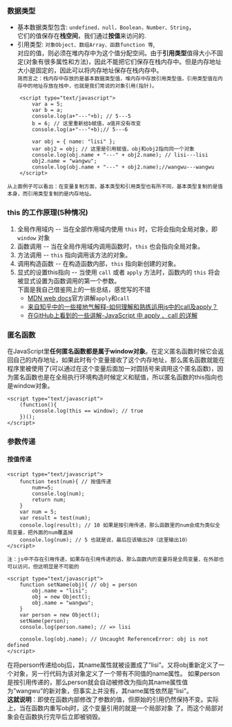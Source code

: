 ### 数据类型
- 基本数据类型包含: `undefined，null，Boolean，Number、String`，</br>
它们的值保存在<b>栈空间</b>，我们通过<b>按值</b>来访问的.
- 引用类型: `对象Object、数组Array、函数function 等`,</br>
对应的值，则必须在堆内存中为这个值分配空间。由于<b>引用类型</b>值得大小不固定(对象有很多属性和方法)，因此不能把它们保存在栈内存中。但是内存地址大小是固定的，因此可以将内存地址保存在栈内存中。</br>
`简而言之：栈内存中存放的是基本数据类型值，堆内存中存放引用类型值，引用类型值在内存中的地址存放在栈中，也就是我们常说的对象引用(指针)。`

```
    <script type="text/javascript">
        var a = 5;
        var b = a;
        console.log(a+"---"+b); // 5---5
        b = 6; // 这里重新给b赋值，a值并没有改变
        console.log(a+"---"+b);// 5---6

        var obj = { name: "lisi" };
        var obj2 = obj; // 这里是引用赋值，obj和obj2指向同一个对象
        console.log(obj.name + "---" + obj2.name); // lisi---lisi
        obj2.name = "wangwu";
        console.log(obj.name + "---" + obj2.name);//wangwu---wangwu
    </script>
```
`从上面例子可以看出：在变量复制方面，基本类型和引用类型也有所不同，基本类型复制的是值本身，而引用类型复制的是内存地址。`

### this 的工作原理(5种情况)
1. 全局作用域内 -- 当在全部作用域内使用 `this` 时，它将会指向全局对象，即 `window` 对象
2. 函数调用 -- 当在全局作用域内调用函数时，`this` 也会指向全局对象。
3. 方法调用 -- `this` 指向调用该方法的对象。
4. 调用构造函数 -- 在构造函数内部，`this` 指向新创建的对象。
5. 显式的设置this指向 -- 当使用 `call` 或者 `apply` 方法时，函数内的 `this` 将会被显式设置为函数调用的第一个参数。</br>
    下面是我自己借鉴网上的一些总结，感觉写的不错</br>
    - [MDN web docs](https://developer.mozilla.org/zh-CN/docs/Web/JavaScript/Reference/Global_Objects/Function/apply)官方讲解`apply`和`call`
    - [来自知乎中的一些接地气解释-如何理解和熟练运用js中的call及apply？](https://www.zhihu.com/question/20289071)
    - [在GitHub上看到的一些讲解-JavaScript 中 apply 、call 的详解](https://github.com/lin-xin/blog/issues/7)

<h3>匿名函数</h3>
在JavaScript里<b>任何匿名函数都是属于window对象</b>。在定义匿名函数时候它会返回自己的内存地址，如果此时有个变量接收了这个内存地址，那么匿名函数就能在程序里被使用了(可以通过在这个变量后面加一对圆括号来调用这个匿名函数)，因为匿名函数也是在全局执行环境构造时候定义和赋值，所以匿名函数的this指向也是window对象。

```
<script type="text/javascript">
    (function(){
        console.log(this == window); // true
    })();
</script>
```

### 参数传递
#### 按值传递

```       
<script type="text/javascript">
    function test(num){ // 按值传递
        num+=5;
        console.log(num);
        return num;
    }
    var num = 5;
    var result = test(num);
    console.log(result); // 10 如果是按引用传递，那么函数里的num会成为类似全局变量，把外面的num覆盖掉
    console.log(num); // 5 也就是说，最后应该输出20（这里输出10）
</script>
```
`注：js中不存在引用传递，如果存在引用传递的话，那么函数内的变量将是全局变量，在外部也可以访问，但这明显是不可能的`

```
<script type="text/javascript">
    function setName(obj){ // obj = person
        obj.name = "lisi";
        obj = new Object();
        obj.name = "wangwu";
    }
    var person = new Object();
    setName(person);
    console.log(person.name); // => lisi

    console.log(obj.name); // Uncaught ReferenceError: obj is not defined
</script>
```
在将person传递给obj后，其name属性就被设置成了”lisi”。又将obj重新定义了一个对象，另一行代码为该对象定义了一个带有不同值的name属性。 
如果person是按引用传递的，那么person就会自动被修改为指向其name属性值为”wangwu”的新对象，但事实上并没有，其name属性依然是”lisi”。</br> 
<b>这就说明</b>：即使在函数内部修改了参数的值，但原始的引用仍然保持不变。实际上，当在函数内重写obj时，这个变量引用的就是一个局部对象   了。而这个局部对象会在函数执行完毕后立即被销毁。